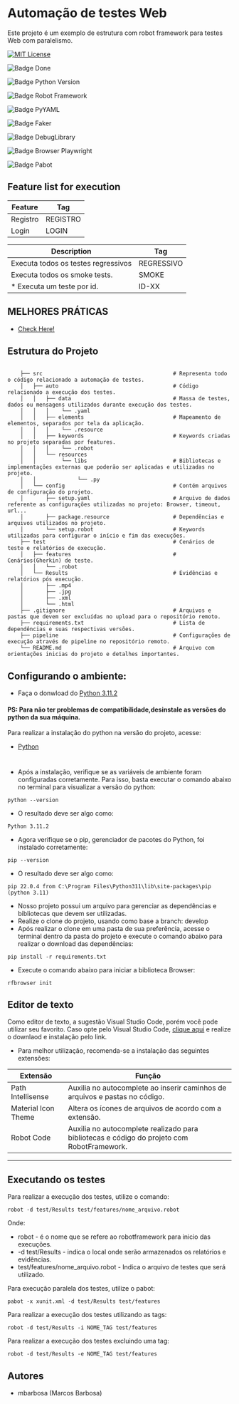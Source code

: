 
# Automação de testes Web

Este projeto é um exemplo de estrutura com robot framework para testes Web com paralelismo.

[![MIT License](https://img.shields.io/badge/License-MIT-green.svg)](https://choosealicense.com/licenses/mit/) 

![Badge Done](http://img.shields.io/static/v1?label=status&message=Done&color=GREEN&style=fill)

![Badge Python Version](http://img.shields.io/static/v1?label=python&message=3.11.2&color=blue&style=fill)

![Badge Robot Framework](http://img.shields.io/static/v1?label=robot-framework&message=6.0.2&color=blue&style=fill)

![Badge PyYAML](http://img.shields.io/static/v1?label=PyYAML&message=6.0&color=blue&style=fill)

![Badge Faker](http://img.shields.io/static/v1?label=robot-framework-faker&message=5.0.0&color=blue&style=fill)

![Badge DebugLibrary](http://img.shields.io/static/v1?label=debug-library&message=2.3.0&color=blue&style=fill)

![Badge Browser Playwright](http://img.shields.io/static/v1?label=robotframework-browser&message=16.0.0&color=blue&style=fill)

![Badge Pabot](http://img.shields.io/static/v1?label=robotframework-pabot&message=2.13.0&color=blue&style=fill)

## Feature list for execution

| Feature           | Tag          |
| ---------------   | -------------|
| Registro          | REGISTRO     |
| Login             | LOGIN        |

|                Description                 |     Tag         | 
| ------------------------------------------ | --------------- |
|   Executa todos os testes regressivos     |   REGRESSIVO    |
|   Executa todos os smoke tests.         |   SMOKE         |
|   * Executa um teste por id.   |   ID-XX         |


##                  MELHORES PRÁTICAS					 
* [Check Here!](https://github.com/robotframework/HowToWriteGoodTestCases/blob/master/HowToWriteGoodTestCases.rst#test-suite-names)


## Estrutura do Projeto
```

    ├── src                                         # Representa todo o código relacionado a automação de testes.
    │   ├── auto                                    # Código relacionado a execução dos testes.
    │   │   ├── data                                # Massa de testes, dados ou mensagens utilizados durante execução dos testes.
    │   │   │    └── .yaml                          
    │   │   ├── elements                            # Mapeamento de elementos, separados por tela da aplicação.
    │   │   │    └── .resource
    │   │   ├── keywords                            # Keywords criadas no projeto separadas por features.
    │   │   │    └── .robot
    │   │   └── resources
    │   │        └── libs                           # Bibliotecas e implementações externas que poderão ser aplicadas e utilizadas no projeto.
    │   │             └── .py
    │   └── config                                  # Contém arquivos de configuração do projeto.
    │       ├── setup.yaml                          # Arquivo de dados referente as configurações utilizadas no projeto: Browser, timeout, url...
    │       ├── package.resource                    # Dependências e arquivos utilizados no projeto.
    │       └── setup.robot                         # Keywords utilizadas para configurar o início e fim das execuções.
    ├── test                                        # Cenários de teste e relatórios de execução.
    │   ├── features                                # Cenários(Gherkin) de teste.
    │   │   └── .robot
    │   └── Results                                 # Evidências e relatórios pós execução.
    │       ├── .mp4  
    │       ├── .jpg
    │       ├── .xml
    │       └── .html
    ├── .gitignore                                  # Arquivos e pastas que devem ser excluídas no upload para o repositório remoto.
    ├── requirements.txt                            # Lista de dependências e suas respectivas versões.
    ├── pipeline                                    # Configurações de execução através de pipeline no repositório remoto.
    └── README.md                                   # Arquivo com orientações inicias do projeto e detalhes importantes.
```

## Configurando o ambiente:
- Faça o donwload do [Python 3.11.2](https://www.python.org/downloads/) 
#### PS: Para não ter problemas de compatibilidade,desinstale as versões do python da sua máquina.


Para realizar a instalação do python na versão do projeto, acesse:

- [Python](https://www.python.org/downloads/release/python-3104/)

#
- Após a instalação, verifique se as variáveis de ambiente foram configuradas corretamente. Para isso, basta executar o comando abaixo no terminal para visualizar a versão do python:
```
python --version
```
- O resultado deve ser algo como:
```
Python 3.11.2
```
- Agora verifique se o pip, gerenciador de pacotes do Python, foi instalado corretamente:
```
pip --version
```
- O resultado deve ser algo como:
```
pip 22.0.4 from C:\Program Files\Python311\lib\site-packages\pip (python 3.11)
```
- Nosso projeto possui um arquivo para gerenciar as dependências e bibliotecas que devem ser utilizadas.
- Realize o clone do projeto, usando como base a branch: develop
- Após realizar o clone em uma pasta de sua preferência, acesse o terminal dentro da pasta do projeto e execute o comando abaixo para realizar o download das dependências:

```
pip install -r requirements.txt
```
- Execute o comando abaixo para iniciar a biblioteca Browser:
```
rfbrowser init
```

##
## Editor de texto
Como editor de texto, a sugestão Visual Studio Code, porém você pode utilizar seu favorito.
Caso opte pelo Visual Studio Code, [clique aqui](https://code.visualstudio.com/download) e realize o downlaod e instalação pelo link.
- Para melhor utilização, recomenda-se a instalação das seguintes extensões:

| Extensão                   | Função       |
| ---------------            | -------------|
| Path Intellisense          | Auxilia no autocomplete ao inserir caminhos de arquivos e pastas no código.                     |
| Material Icon Theme        | Altera os ícones de arquivos de acordo com a extensão.                                          |
| Robot Code                 | Auxilia no autocomplete realizado para bibliotecas e código do projeto com RobotFramework.      |

----
## Executando os testes
 Para realizar a execução dos testes, utilize o comando:
```
robot -d test/Results test/features/nome_arquivo.robot
```
Onde: 
- robot - é o nome que se refere ao robotframework para inicio das execuções.
- -d test/Results - indica o local onde serão armazenados os relatórios e evidências.
- test/features/nome_arquivo.robot - Indica o arquivo de testes que será utilizado.

 Para execução paralela dos testes, utilize o pabot:
```
pabot -x xunit.xml -d test/Results test/features
```
 Para realizar a execução dos testes utilizando as tags:
```
robot -d test/Results -i NOME_TAG test/features
```
 Para realizar a execução dos testes excluindo uma tag:
```
robot -d test/Results -e NOME_TAG test/features
```


## Autores

- mbarbosa (Marcos Barbosa)

